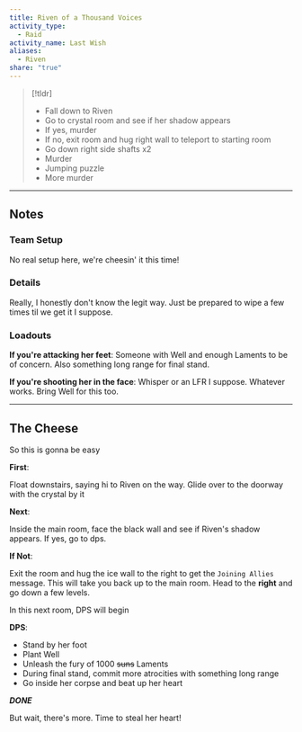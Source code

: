 ```yaml
---  
title: Riven of a Thousand Voices  
activity_type:  
  - Raid  
activity_name: Last Wish  
aliases:  
  - Riven  
share: "true"  
---  
```

  
> [!tldr]  
> - Fall down to Riven  
> - Go to crystal room and see if her shadow appears  
> - If yes, murder  
> - If no, exit room and hug right wall to teleport to starting room  
> - Go down right side shafts x2  
> - Murder  
> - Jumping puzzle  
> - More murder  
  
---  
  
## Notes  
  
### Team Setup  
  
No real setup here, we're cheesin' it this time!  
  
### Details  
  
Really, I honestly don't know the legit way. Just be prepared to wipe a few times til we get it I suppose.  
  
### Loadouts  
  
**If you're attacking her feet**: Someone with Well and enough Laments to be of concern. Also something long range for final stand.  
  
**If you're shooting her in the face**: Whisper or an LFR I suppose. Whatever works. Bring Well for this too.  
  
----  
  
## The Cheese  
  
So this is gonna be easy  
  
**First**:  
  
Float downstairs, saying hi to Riven on the way. Glide over to the doorway with the crystal by it  
  
**Next**:  
  
Inside the main room, face the black wall and see if Riven's shadow appears. If yes, go to dps.  
  
**If Not**:  
  
Exit the room and hug the ice wall to the right to get the `Joining Allies` message. This will take you back up to the main room. Head to the **right** and go down a few levels.  
  
In this next room, DPS will begin  
  
**DPS**:  
  
- Stand by her foot  
- Plant Well  
- Unleash the fury of 1000 ~~suns~~ Laments  
- During final stand, commit more atrocities with something long range  
- Go inside her corpse and beat up her heart  
  
***DONE***  
  
But wait, there's more. Time to steal her heart!  
  
